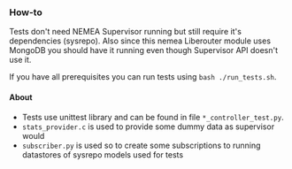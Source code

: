### How-to ###
Tests don't need NEMEA Supervisor running but still require it's dependencies (sysrepo). Also since this nemea Liberouter module uses MongoDB you should have it running even though Supervisor API doesn't use it.

If you have all prerequisites you can run tests using `bash ./run_tests.sh`.

#### About ####
 * Tests use unittest library and can be found in file `*_controller_test.py`.
 * `stats_provider.c` is used to provide some dummy data as supervisor would
 * `subscriber.py` is used so to create some subscriptions to running datastores of sysrepo models used for tests